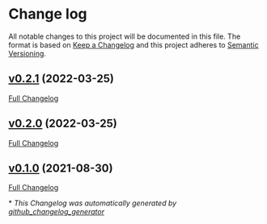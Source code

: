 # Change log

All notable changes to this project will be documented in this file. The format is based on [Keep a Changelog](http://keepachangelog.com/en/1.0.0/) and this project adheres to [Semantic Versioning](http://semver.org).

## [v0.2.1](https://github.com/deric/puppet-pgprobackup/tree/v0.2.1) (2022-03-25)

[Full Changelog](https://github.com/deric/puppet-pgprobackup/compare/v0.2.0...v0.2.1)

## [v0.2.0](https://github.com/deric/puppet-pgprobackup/tree/v0.2.0) (2022-03-25)

[Full Changelog](https://github.com/deric/puppet-pgprobackup/compare/v0.1.0...v0.2.0)

## [v0.1.0](https://github.com/deric/puppet-pgprobackup/tree/v0.1.0) (2021-08-30)

[Full Changelog](https://github.com/deric/puppet-pgprobackup/compare/55ff72233194657655bd61aa382d5f88cbe780b7...v0.1.0)



\* *This Changelog was automatically generated by [github_changelog_generator](https://github.com/github-changelog-generator/github-changelog-generator)*
